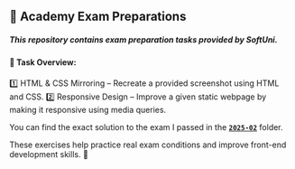 ## 📌 Academy Exam Preparations

##### This repository contains exam preparation tasks provided by *SoftUni*.

#### 📝 Task Overview:
1️⃣ HTML & CSS Mirroring – Recreate a provided screenshot using HTML and CSS.
2️⃣ Responsive Design – Improve a given static webpage by making it responsive using media queries.

You can find the exact solution to the exam I passed in the [**`2025-02`**](https://github.com/BeatrisIlieva/softuni-html-and-css-exams/tree/main/2025-02) folder.

These exercises help practice real exam conditions and improve front-end development skills. 🚀

